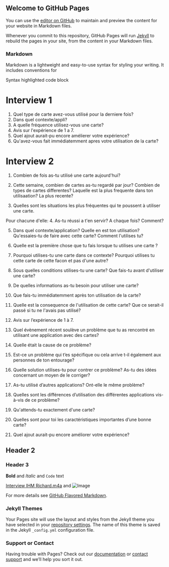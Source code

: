 ## Welcome to GitHub Pages

You can use the [editor on GitHub](https://github.com/KohlerHECTOR/IHM-groupe-6-repo/edit/gh-pages/index.md) to maintain and preview the content for your website in Markdown files.

Whenever you commit to this repository, GitHub Pages will run [Jekyll](https://jekyllrb.com/) to rebuild the pages in your site, from the content in your Markdown files.

### Markdown

Markdown is a lightweight and easy-to-use syntax for styling your writing. It includes conventions for

Syntax highlighted code block

# Interview 1
1. Quel type de carte avez-vous utilisé pour la derniere fois?
2. Dans quel contexte/appli?
3. A quelle fréquence utilisez-vous une carte?
4. Avis sur l'expérience de 1 a 7. 
5. Quel ajout aurait-pu encore amélierer votre expérience?
6. Qu'avez-vous fait immédiatemment apres votre utilisation de la carte?

# Interview 2
1. Combien de fois as-tu utilisé une carte aujourd'hui?  

2. Cette semaine, combien de cartes as-tu regardé par jour? 
Combien de types de cartes differentes?
Laquelle est la plus frequente dans ton utilisaation? La plus recente? 

3. Quelles sont les situations les plus fréquentes qui te poussent à utiliser une carte. 

Pour chacune d'elle:
4. As-tu réussi a t'en servir? A chaque fois? Comment? 

5. Dans quel contexte/application? Quelle en est ton utilisation? Qu'essaies-tu de faire avec cette carte? Comment l'utilises tu?

6. Quelle est la première chose que tu fais lorsque tu utilises une carte ? 

7. Pourquoi utilises-tu une carte dans ce contexte?
Pourquoi utilises tu cette carte de cette facon et pas d'une autre? 

8. Sous quelles conditions utilises-tu une carte?
Que fais-tu avant d'utiliser une carte? 

9. De quelles informations as-tu besoin pour utiliser une carte? 

10. Que fais-tu immédiatemment après ton utilisation de la carte? 

11. Quelle est la consequence de l'utilisation de cette carte? Que ce serait-il passé si tu ne l'avais pas utilisé?

12. Avis sur l’expérience de 1 à 7. 

13. Quel évènement récent soulève un problème que tu as rencontré en utilisant une application avec des cartes? 

14. Quelle était la cause de ce problème? 

15. Est-ce un problème qui t’es spécifique ou cela arrive t-il également aux personnes de ton entourage?  

16. Quelle solution utilises-tu pour contrer ce problème? As-tu des idées concernant un moyen de le corriger? 

17. As-tu utilisé d’autres applications? Ont-elle le même problème? 

18. Quelles sont les différences d’utilisation des différentes applications vis-à-vis de ce problème? 

19. Qu'attends-tu exactement d'une carte? 

20. Quelles sont pour toi les caractéristiques importantes d’une bonne carte? 

21. Quel ajout aurait-pu encore améliorer votre expérience?
## Header 2
### Header 3





**Bold** and _Italic_ and `Code` text

[Interview IHM Richard.m4a](url) and ![Image](src)

For more details see [GitHub Flavored Markdown](https://guides.github.com/features/mastering-markdown/).

### Jekyll Themes

Your Pages site will use the layout and styles from the Jekyll theme you have selected in your [repository settings](https://github.com/KohlerHECTOR/IHM-groupe-6-repo/settings). The name of this theme is saved in the Jekyll `_config.yml` configuration file.

### Support or Contact

Having trouble with Pages? Check out our [documentation](https://docs.github.com/categories/github-pages-basics/) or [contact support](https://support.github.com/contact) and we’ll help you sort it out.
